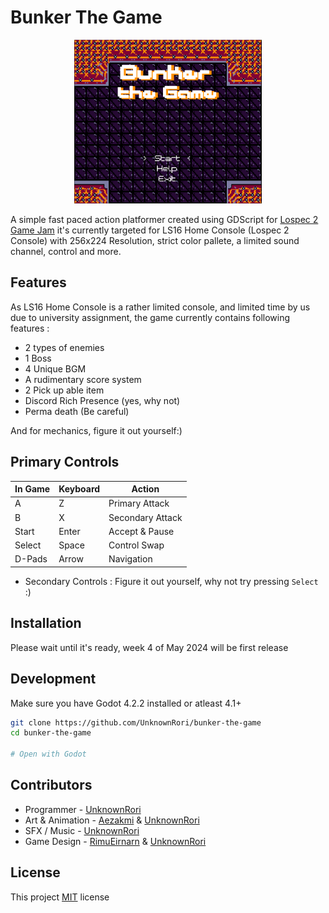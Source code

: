 # Bunker The Game

<div align="center">
  <img src="./screenshot/main-menu.png" width="300" />
</div>

A simple fast paced action platformer created using GDScript for [Lospec 2 Game Jam](https://itch.io/jam/lospec-jam-2)
it's currently targeted for LS16 Home Console (Lospec 2 Console) with 256x224 Resolution,
strict color pallete, a limited sound channel, control and more.

## Features

As LS16 Home Console is a rather limited console, and limited time by us due to university assignment, the game currently contains following features :

- 2 types of enemies
- 1 Boss
- 4 Unique BGM
- A rudimentary score system
- 2 Pick up able item
- Discord Rich Presence (yes, why not)
- Perma death (Be careful)

And for mechanics, figure it out yourself:)

## Primary Controls

| In Game | Keyboard |        Action     |
|---------|----------|-------------------|
|    A    |     Z    | Primary Attack    |
|    B    |     X    | Secondary Attack  |
|  Start  |   Enter  | Accept & Pause    |
|  Select |   Space  | Control Swap      |
|  D-Pads |   Arrow  | Navigation        |

* Secondary Controls : Figure it out yourself, why not try pressing `Select` :)

## Installation

Please wait until it's ready, week 4 of May 2024 will be first release

## Development

Make sure you have Godot 4.2.2 installed or atleast 4.1+

```sh
git clone https://github.com/UnknownRori/bunker-the-game
cd bunker-the-game

# Open with Godot
```

## Contributors

- Programmer - [UnknownRori](https://unknownrori.vercel.app/)
- Art & Animation - [Aezakmi](https://pyown-kun.web.app/) & [UnknownRori](https://unknownrori.vercel.app/)
- SFX / Music - [UnknownRori](https://unknownrori.vercel.app/)
- Game Design - [RimuEirnarn](https://rimueirnarn.github.io/) & [UnknownRori](https://unknownrori.vercel.app/)

## License

This project [MIT](https://github.com/UnknownRori/bunker-the-game/blob/main/LICENSE) license

